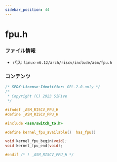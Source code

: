 ```yaml
---
sidebar_position: 44
---
```

# fpu.h

### ファイル情報

- パス: `linux-v6.12/arch/riscv/include/asm/fpu.h`

### コンテンツ

```h
/* SPDX-License-Identifier: GPL-2.0-only */
/*
 * Copyright (C) 2023 SiFive
 */

#ifndef _ASM_RISCV_FPU_H
#define _ASM_RISCV_FPU_H

#include <asm/switch_to.h>

#define kernel_fpu_available()	has_fpu()

void kernel_fpu_begin(void);
void kernel_fpu_end(void);

#endif /* ! _ASM_RISCV_FPU_H */

```
